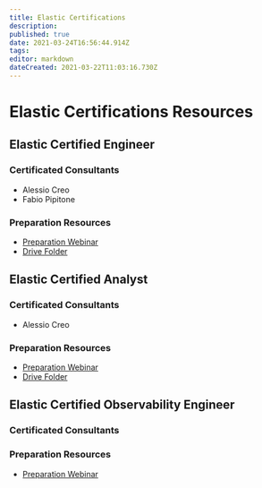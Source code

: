 ```yaml
---
title: Elastic Certifications
description: 
published: true
date: 2021-03-24T16:56:44.914Z
tags: 
editor: markdown
dateCreated: 2021-03-22T11:03:16.730Z
---
```


# Elastic Certifications Resources
## Elastic Certified Engineer
### Certificated Consultants
- Alessio Creo
- Fabio Pipitone
### Preparation Resources
- [Preparation Webinar](https://www.youtube.com/watch?v=hsaLZSKCkF0)
- [Drive Folder](https://drive.google.com/drive/folders/1jPRbZBfNBYDI5lKwcsC0n4c9spAWOx4O?usp=sharing)
## Elastic Certified Analyst
### Certificated Consultants
- Alessio Creo
### Preparation Resources
- [Preparation Webinar](https://www.youtube.com/watch?v=jktWd93DHAQ)
- [Drive Folder](https://drive.google.com/drive/folders/10bQgJVz-gSbNqjozEVCgdSbc481u2oBq?usp=sharing)
## Elastic Certified Observability Engineer
### Certificated Consultants

### Preparation Resources
- [Preparation Webinar](https://www.youtube.com/watch?v=PcVNqbXMeLQ)